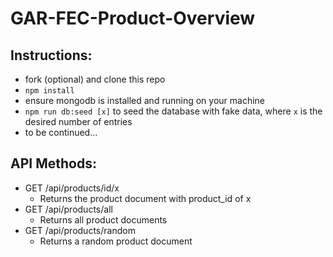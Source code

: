 # GAR-FEC-Product-Overview

## Instructions:
- fork (optional) and clone this repo
- `npm install`
- ensure mongodb is installed and running on your machine
- `npm run db:seed [x]` to seed the database with fake data, where `x` is the desired number of entries
- to be continued...

## API Methods:
- GET /api/products/id/x
  - Returns the product document with product_id of x
- GET /api/products/all
  - Returns all product documents
- GET /api/products/random
  - Returns a random product document
